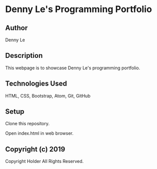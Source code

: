 # Denny Le's Programming Portfolio

## Author
Denny Le

## Description
This webpage is to showcase Denny Le's programming portfolio.

## Technologies Used
HTML, CSS, Bootstrap, Atom, Git, GitHub

## Setup
Clone this repository.

Open index.html in web browser.

## Copyright (c) 2019
Copyright Holder All Rights Reserved.
